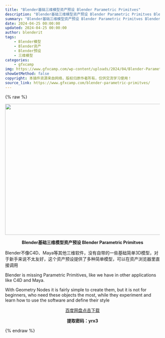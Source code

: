 ```yaml
---
title: "Blender基础三维模型资产预设 Blender Parametric Primitves"
description: "Blender基础三维模型资产预设 Blender Parametric Primitves Blender不像C4D、Maya等其他三维软件，没有自带的一些基础简单3D模型，对于新手来说不太友好，这..."
summary: "Blender基础三维模型资产预设 Blender Parametric Primitves Blender不像C4D、Maya等其他三维软件，没有自带的一些基础简单3D模型，对于新手来说不太友好，这..."
date: 2024-04-25 00:00:00
updated: 2024-04-25 00:00:00
author: blenderit
tags: 
    - Blender模型
    - Blender资产
    - Blender预设
    - 三维模型
categories:
    - gfxcamp
img: https://www.gfxcamp.com/wp-content/uploads/2024/04/Blender-Parametric-Primitves.jpg
showGetMethod: false
copyright: 本插件资源来自网络，版权归原作者所有，仅供交流学习使用！
source_link: https://www.gfxcamp.com/blender-parametric-primitves/
---
```


{% raw %}
<div><p><img decoding="async" class="aligncenter size-full wp-image-121087" src="https://www.gfxcamp.com/wp-content/uploads/2024/04/Blender-Parametric-Primitves.jpg" data-src="https://www.gfxcamp.com/wp-content/uploads/2024/04/Blender-Parametric-Primitves.jpg" alt="" width="640" height="426" data-srcset="https://www.gfxcamp.com/wp-content/uploads/2024/04/Blender-Parametric-Primitves.jpg 640w, https://www.gfxcamp.com/wp-content/uploads/2024/04/Blender-Parametric-Primitves-150x100.jpg 150w" data-sizes="(max-width: 640px) 100vw, 640px"></p><p style="text-align: center;"><strong>Blender基础三维模型资产预设 Blender Parametric Primitves</strong></p><p data-pm-slice="1 1 []">Blender不像C4D、Maya等其他三维软件，没有自带的一些基础简单3D模型，对于新手来说不太友好，这个资产预设提供了多种简单模型，可以在资产浏览器里直接调用</p><p data-pm-slice="1 1 []">Blender is missing Parametric Primitives, like we have in other applications like C4D and Maya.</p><p>With Geometry Nodes it is fairly simple to create them, but it is not for beginners, who need these objects the most, while they experiment and learn how to use the software and define their style</p><p style="text-align: center;"><a class="maxbutton-3 maxbutton maxbutton-baidu" target="_blank" rel="noopener" href="https://pan.baidu.com/s/14407DllM3oEAfjW7LZbV4A?pwd=yrx3"><span class="mb-text">百度网盘点击下载</span></a></p><p style="text-align: center;"><strong>提取密码：yrx3</strong></p></div>
<div style="display: none">gfxcamp</div>
{% endraw %}